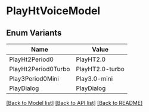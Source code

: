 # PlayHtVoiceModel

## Enum Variants

| Name | Value |
|---- | -----|
| PlayHt2Period0 | PlayHT2.0 |
| PlayHt2Period0Turbo | PlayHT2.0-turbo |
| Play3Period0Mini | Play3.0-mini |
| PlayDialog | PlayDialog |


[[Back to Model list]](../README.md#documentation-for-models) [[Back to API list]](../README.md#documentation-for-api-endpoints) [[Back to README]](../README.md)


